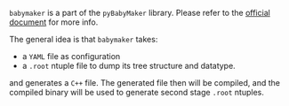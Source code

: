 `babymaker` is a part of the `pyBabyMaker` library. Please refer to the
[official document](https://pybabymaker.readthedocs.io) for more info.

The general idea is that `babymaker` takes:

* a `YAML` file as configuration
* a `.root` ntuple file to dump its tree structure and datatype.

and generates a `C++` file. The generated file then will be compiled, and the
compiled binary will be used to generate second stage `.root` ntuples.
